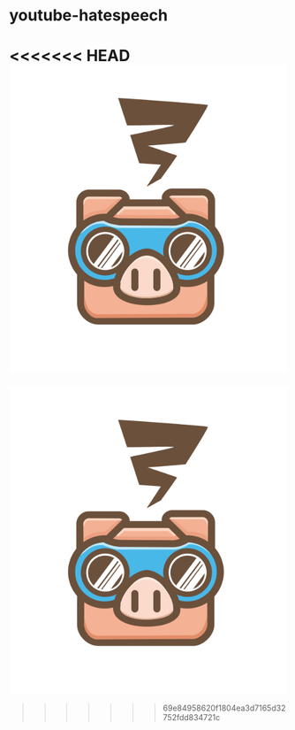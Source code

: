 # youtube-hatespeech
<<<<<<< HEAD
![alt text](assets/hmpig.png)
=======

![alt text](imgs/hmpig.png)
>>>>>>> 69e84958620f1804ea3d7165d32752fdd834721c
